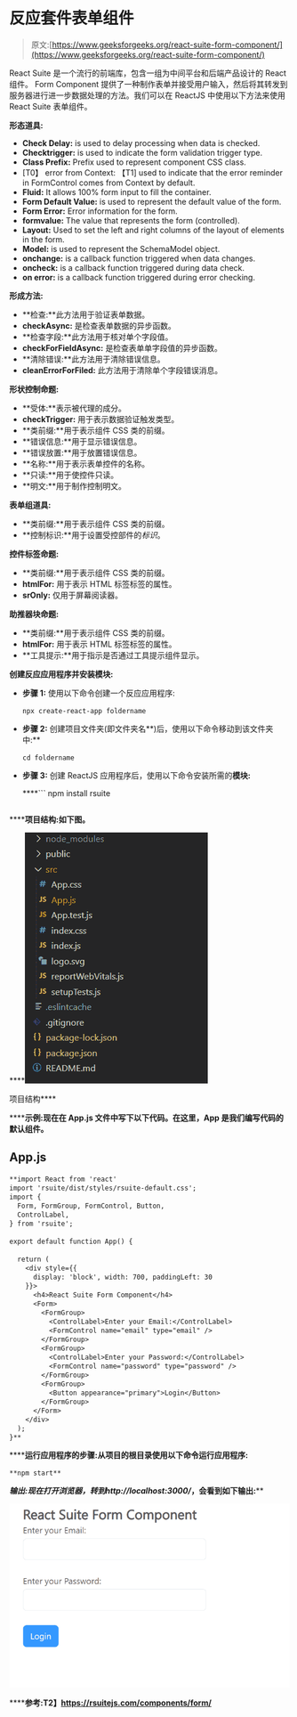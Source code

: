 # 反应套件表单组件

> 原文:[https://www.geeksforgeeks.org/react-suite-form-component/](https://www.geeksforgeeks.org/react-suite-form-component/)

React Suite 是一个流行的前端库，包含一组为中间平台和后端产品设计的 React 组件。 Form Component 提供了一种制作表单并接受用户输入，然后将其转发到服务器进行进一步数据处理的方法。我们可以在 ReactJS 中使用以下方法来使用 React Suite 表单组件。

**形态道具:**

*   **Check Delay:** is used to delay processing when data is checked.
*   **Checktrigger:** is used to indicate the form validation trigger type.
*   **Class Prefix:** Prefix used to represent component CSS class.
*   [T0】 error from Context: 【T1] used to indicate that the error reminder in FormControl comes from Context by default.
*   **Fluid:** It allows 100% form input to fill the container.
*   **Form Default Value:** is used to represent the default value of the form.
*   **Form Error:** Error information for the form.
*   **formvalue:** The value that represents the form (controlled).
*   **Layout:** Used to set the left and right columns of the layout of elements in the form.
*   **Model:** is used to represent the SchemaModel object.
*   **onchange:** is a callback function triggered when data changes.
*   **oncheck:** is a callback function triggered during data check.
*   **on error:** is a callback function triggered during error checking.

**形成方法:**

*   **检查:**此方法用于验证表单数据。
*   **checkAsync:** 是检查表单数据的异步函数。
*   **检查字段:**此方法用于核对单个字段值。
*   **checkForFieldAsync:** 是检查表单单字段值的异步函数。
*   **清除错误:**此方法用于清除错误信息。
*   **cleanErrorForFiled:** 此方法用于清除单个字段错误消息。

**形状控制命题:**

*   **受体:**表示被代理的成分。
*   **checkTrigger:** 用于表示数据验证触发类型。
*   **类前缀:**用于表示组件 CSS 类的前缀。
*   **错误信息:**用于显示错误信息。
*   **错误放置:**用于放置错误信息。
*   **名称:**用于表示表单控件的名称。
*   **只读:**用于使控件只读。
*   **明文:**用于制作控制明文。

**表单组道具:**

*   **类前缀:**用于表示组件 CSS 类的前缀。
*   **控制标识:**用于设置受控部件的*标识*。

**控件标签命题:**

*   **类前缀:**用于表示组件 CSS 类的前缀。
*   **htmlFor:** 用于表示 HTML 标签标签的属性。
*   **srOnly:** 仅用于屏幕阅读器。

**助推器块命题:**

*   **类前缀:**用于表示组件 CSS 类的前缀。
*   **htmlFor:** 用于表示 HTML 标签标签的属性。
*   **工具提示:**用于指示是否通过工具提示组件显示。

**创建反应应用程序并安装模块:**

*   **步骤 1:** 使用以下命令创建一个反应应用程序:

    ```
    npx create-react-app foldername
    ```

*   **步骤 2:** 创建项目文件夹(即文件夹名**)后，使用以下命令移动到该文件夹中:**

    ```
    cd foldername
    ```

*   **步骤 3:** 创建 ReactJS 应用程序后，使用以下命令安装所需的****模块:****

     ****```
    npm install rsuite
    ```**** 

******项目结构:**如下图。****

****![](img/f04ae0d8b722a9fff0bd9bd138b29c23.png)

项目结构**** 

******示例:**现在在 **App.js** 文件中写下以下代码。在这里，App 是我们编写代码的默认组件。****

## ****App.js****

```
**import React from 'react'
import 'rsuite/dist/styles/rsuite-default.css';
import {
  Form, FormGroup, FormControl, Button,
  ControlLabel,
} from 'rsuite';

export default function App() {

  return (
    <div style={{
      display: 'block', width: 700, paddingLeft: 30
    }}>
      <h4>React Suite Form Component</h4>
      <Form>
        <FormGroup>
          <ControlLabel>Enter your Email:</ControlLabel>
          <FormControl name="email" type="email" />
        </FormGroup>
        <FormGroup>
          <ControlLabel>Enter your Password:</ControlLabel>
          <FormControl name="password" type="password" />
        </FormGroup>
        <FormGroup>
          <Button appearance="primary">Login</Button>
        </FormGroup>
      </Form>
    </div>
  );
}**
```

******运行应用程序的步骤:**从项目的根目录使用以下命令运行应用程序:****

```
**npm start**
```

******输出:**现在打开浏览器，转到***http://localhost:3000/***，会看到如下输出:****

****![](img/666b5bb84f190c60dc75533d645f5826.png)****

******参考:**T2】https://rsuitejs.com/components/form/****